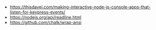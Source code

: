 
* https://thisdavej.com/making-interactive-node-js-console-apps-that-listen-for-keypress-events/
* https://nodejs.org/api/readline.html
* https://github.com/chalk/wrap-ansi
